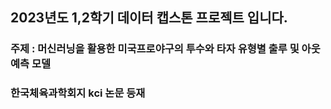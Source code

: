 ## 2023년도 1,2학기 데이터 캡스톤 프로젝트 입니다.
### 주제 : 머신러닝을 활용한 미국프로야구의 투수와 타자 유형별 출루 및 아웃 예측 모델 
### 한국체육과학회지 kci 논문 등재
